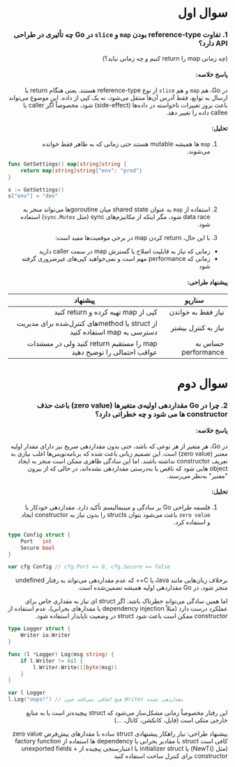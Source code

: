 <div dir="rtl">

# سوال اول
### 1. تفاوت reference-type بودن `map` و `slice` در Go چه تأثیری در طراحی API دارد؟
(چه زمانی map را return کنیم و چه زمانی نباید؟)

#### پاسخ خلاصه:
در Go، هم `map` و هم `slice` از نوع reference-type هستند. یعنی هنگام return یا ارسال به توابع، فقط آدرس آن‌ها منتقل می‌شود، نه یک کپی از داده. این موضوع می‌تواند باعث بروز تغییرات ناخواسته در داده‌ها (side-effect) شود، مخصوصاً اگر caller یا callee داده را تغییر دهد.

#### تحلیل:
1. `map` ها همیشه mutable هستند حتی زمانی که به ظاهر فقط خوانده می‌شوند.

<div dir="ltr">

```go
func GetSettings() map[string]string {
    return map[string]string{"env": "prod"}
}

s := GetSettings()
s["env"] = "dev"
```
</div>

2. استفاده از `map` به عنوان shared state میان goroutineها می‌تواند منجر به data race شود، مگر اینکه از مکانیزم‌های sync (مثل `sync.Mutex`) استفاده شود.

3. با این حال، return کردن map در برخی موقعیت‌ها مفید است:
- زمانی که نیاز به قابلیت اصلاح یا گسترش map در سمت caller دارید
- زمانی که performance مهم است و نمی‌خواهید کپی‌های غیرضروری گرفته شود

#### پیشنهاد طراحی:

| سناریو              | پیشنهاد                                                                 |
|----------------------|--------------------------------------------------------------------------|
| نیاز فقط به خواندن   | کپی از map تهیه کرده و return کنید                                     |
| نیاز به کنترل بیشتر | از struct با methodهای کنترل‌شده برای مدیریت دسترسی به map استفاده کنید |
| حساس به performance | map را مستقیم return کنید ولی در مستندات عواقب احتمالی را توضیح دهید   |


# سوال دوم
### 2. چرا در Go مقداردهی اولیه‌ی متغیرها (zero value) باعث حذف constructor ها می شود و چه خطراتی دارد؟

#### پاسخ خلاصه:
در Go، هر متغیر از هر نوعی که باشد، حتی بدون مقداردهی صریح نیز دارای مقدار اولیه معتبر (zero value) است. این تصمیم زبانی باعث شده که برنامه‌نویس‌ها اغلب نیازی به تعریف constructor نداشته باشند. اما این سادگی ظاهری ممکن است منجر به ایجاد object هایی شود که ناقص یا به‌درستی مقداردهی نشده‌اند، در حالی که از بیرون "معتبر" به‌نظر می‌رسند.

#### تحلیل:

1. فلسفه طراحی Go بر سادگی و مینیمالیسم تأکید دارد. مقداردهی خودکار با `zero value` باعث می‌شود بتوان structs را بدون نیاز به constructor ایجاد و استفاده کرد.

<div dir="ltr">

```go
type Config struct {
    Port   int
    Secure bool
}

var cfg Config // cfg.Port == 0, cfg.Secure == false
```

</div>

برخلاف زبان‌هایی مانند Java یا C++ که عدم مقداردهی می‌تواند به رفتار undefined منجر شود، در Go مقداردهی اولیه همیشه تضمین‌شده است.

اما همین سادگی می‌تواند خطرناک باشد. اگر struct ای نیاز به مقداری خاص برای عملکرد درست دارد (مثلاً dependency injection یا مقدارهای بحرانی)، عدم استفاده از constructor ممکن است باعث شود struct در وضعیت ناپایدار استفاده شود.

<div dir="ltr">

```go
type Logger struct {
    Writer io.Writer
}

func (l *Logger) Log(msg string) {
    if l.Writer != nil {
        l.Writer.Write([]byte(msg))
    }
}

var l Logger
l.Log("oops!") // هیچ اتفاقی نمی‌افتد چون Writer مقداردهی نشده

```

</div>

این رفتار مخصوصاً زمانی مشکل‌ساز می‌شود که struct پیچیده‌تر است یا به منابع خارجی متکی است (فایل، کانکشن، کانال، ...)

پیشنهاد طراحی:
نیاز	راهکار پیشنهادی
struct ساده با مقدارهای پیش‌فرض	zero value کافی است
struct با مقادیر بحرانی یا dependency ها	استفاده از factory function (مثل ()NewT) یا initializer
struct با اعتبارسنجی پیچیده	از unexported fields + constructor برای کنترل ساخت استفاده کنید

</div>